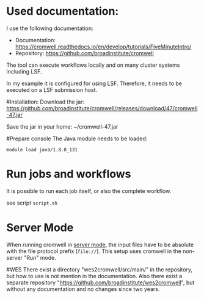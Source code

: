 <!--
  ~ Copyright 2011-2019 The OTP authors
  ~
  ~ Permission is hereby granted, free of charge, to any person obtaining a copy
  ~ of this software and associated documentation files (the "Software"), to deal
  ~ in the Software without restriction, including without limitation the rights
  ~ to use, copy, modify, merge, publish, distribute, sublicense, and/or sell
  ~ copies of the Software, and to permit persons to whom the Software is
  ~ furnished to do so, subject to the following conditions:
  ~
  ~ The above copyright notice and this permission notice shall be included in all
  ~ copies or substantial portions of the Software.
  ~
  ~ THE SOFTWARE IS PROVIDED "AS IS", WITHOUT WARRANTY OF ANY KIND, EXPRESS OR
  ~ IMPLIED, INCLUDING BUT NOT LIMITED TO THE WARRANTIES OF MERCHANTABILITY,
  ~ FITNESS FOR A PARTICULAR PURPOSE AND NONINFRINGEMENT. IN NO EVENT SHALL THE
  ~ AUTHORS OR COPYRIGHT HOLDERS BE LIABLE FOR ANY CLAIM, DAMAGES OR OTHER
  ~ LIABILITY, WHETHER IN AN ACTION OF CONTRACT, TORT OR OTHERWISE, ARISING FROM,
  ~ OUT OF OR IN CONNECTION WITH THE SOFTWARE OR THE USE OR OTHER DEALINGS IN THE
  ~ SOFTWARE.
  -->


# Used documentation:
I use the following documentation:
- Documentation: https://cromwell.readthedocs.io/en/develop/tutorials/FiveMinuteIntro/
- Repository: https://github.com/broadinstitute/cromwell

The tool can execute workflows locally and on many cluster systems including LSF.

In my example it is configured for using LSF. Therefore, it needs to be executed on a LSF submission host.


#Installation:
Download the jar: https://github.com/broadinstitute/cromwell/releases/download/47/cromwell-47.jar

Save the jar in your home: ~/cromwell-47.jar


#Prepare console
The Java module needs to be loaded:
```
module load java/1.8.0_131
```

# Run jobs and workflows
It is possible to run each job itself, or also the complete workflow.

see script `script.sh`


# Server Mode
When running cromwell in [server mode](https://cromwell.readthedocs.io/en/develop/tutorials/ServerMode/), the input files have to be absolute with the file protocol prefix (`file://`). This setup uses cromwell in the non-server "Run" mode.


#WES
There exist a directory "wes2cromwell/src/main/" in the repository, but how to use is not mention in the documentation.
Also there exist a separate repository "https://github.com/broadinstitute/wes2cromwell", but without any documentation and no changes since two years.
